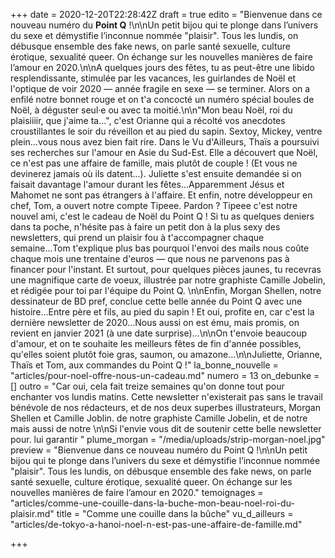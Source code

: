 +++
date = 2020-12-20T22:28:42Z
draft = true
edito = "Bienvenue dans ce nouveau numéro du **Point Q** !\n\nUn petit bijou qui te plonge dans l’univers du sexe et démystifie l’inconnue nommée \"plaisir\". Tous les lundis, on débusque ensemble des fake news, on parle santé sexuelle, culture érotique, sexualité queer. On échange sur les nouvelles manières de faire l’amour en 2020.\n\nA quelques jours des fêtes, tu as peut-être une libido resplendissante, stimulée par les vacances, les guirlandes de Noël et l'optique de voir 2020 — année fragile en sexe — se terminer. Alors on a enfilé notre bonnet rouge et on t'a concocté un numéro spécial boules de Noël, à déguster seul·e ou avec ta moitié.\n\n\"Mon beau Noël, roi du plaisiiiir, que j'aime ta...\", c'est Orianne qui a récolté vos anecdotes croustillantes le soir du réveillon et au pied du sapin. Sextoy, Mickey, ventre plein...vous nous avez bien fait rire. Dans le Vu d'Ailleurs, Thaïs a poursuivi ses recherches sur l'amour en Asie du Sud-Est. Elle a découvert que Noël, ce n'est pas une affaire de famille, mais plutôt de couple ! (Et vous ne devinerez jamais où ils datent...). Juliette s'est ensuite demandée si on faisait davantage l'amour durant les fêtes...Apparemment Jésus et Mahomet ne sont pas étrangers à l'affaire. Et enfin, notre développeur en chef, Tom, a ouvert notre compte Tipeee. Pardon ? Tipeee c'est notre nouvel ami, c'est le cadeau de Noël du Point Q ! Si tu as quelques deniers dans ta poche, n'hésite pas à faire un petit don à la plus sexy des newsletters, qui prend un plaisir fou à t'accompagner chaque semaine...Tom t'explique plus bas pourquoi l'envoi des mails nous coûte chaque mois une trentaine d'euros — que nous ne parvenons pas à financer pour l'instant. Et surtout, pour quelques pièces jaunes, tu recevras une magnifique carte de voeux, illustrée par notre graphiste Camille Jobelin, et rédigée pour toi par l'équipe du Point Q. \n\nEnfin, Morgan Shellen, notre dessinateur de BD pref, conclue cette belle année du Point Q avec une histoire...Entre père et fils, au pied du sapin ! Et oui, profite en, car c'est la dernière newsletter de 2020...Nous aussi on est ému, mais promis, on revient en janvier 2021 (à une date surprise)...\n\nOn t'envoie beaucoup d'amour, et on te souhaite les meilleurs fêtes de fin d'année possibles, qu'elles soient plutôt foie gras, saumon, ou amazone...\n\nJuliette, Orianne, Thaïs et Tom, aux commandes du Point Q !"
la_bonne_nouvelle = "articles/pour-noel-offre-nous-un-cadeau.md"
numero = 13
on_debunke = []
outro = "Car oui, cela fait treize semaines qu'on donne tout pour enchanter vos lundis matins. Cette newsletter n'existerait pas sans le travail bénévole de nos rédacteurs, et de nos deux superbes illustrateurs, Morgan Shellen et Camille Joblin. de notre graphiste Camille Jobelin, et de notre  mais aussi de notre \n\nSi l'envie vous dit de soutenir cette belle newsletter pour. lui garantir "
plume_morgan = "/media/uploads/strip-morgan-noel.jpg"
preview = "Bienvenue dans ce nouveau numéro du Point Q !\n\nUn petit bijou qui te plonge dans l’univers du sexe et démystifie l’inconnue nommée \"plaisir\". Tous les lundis, on débusque ensemble des fake news, on parle santé sexuelle, culture érotique, sexualité queer. On échange sur les nouvelles manières de faire l’amour en 2020."
temoignages = "articles/comme-une-couille-dans-la-buche-mon-beau-noel-roi-du-plaisir.md"
title = "Comme une couille dans la bûche"
vu_d_ailleurs = "articles/de-tokyo-a-hanoi-noel-n-est-pas-une-affaire-de-famille.md"

+++
